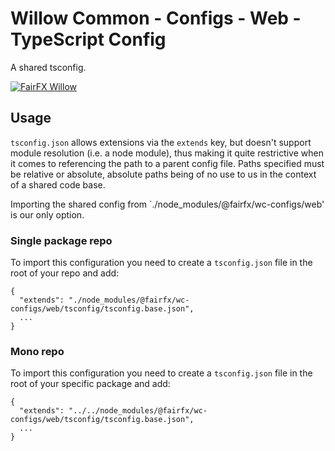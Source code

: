# Willow Common - Configs - Web - TypeScript Config

A shared tsconfig.

[![FairFX Willow](https://img.shields.io/badge/%20fairfx-willow-00AFCE.svg?style=for-the-badge)](https://github.com/FairFXGroup/willow-common)

## Usage

`tsconfig.json` allows extensions via the `extends` key, but doesn't support module resolution (i.e. a node module), thus making it quite restrictive when it comes to referencing the path to a parent config file. Paths specified must be relative or absolute, absolute paths being of no use to us in the context of a shared code base.

Importing the shared config from `./node_modules/@fairfx/wc-configs/web' is our only option.

### Single package repo

To import this configuration you need to create a `tsconfig.json` file in the root of your repo and add:

```
{
  "extends": "./node_modules/@fairfx/wc-configs/web/tsconfig/tsconfig.base.json",
  ...
}
```

### Mono repo

To import this configuration you need to create a `tsconfig.json` file in the root of your specific package and add:

```
{
  "extends": "../../node_modules/@fairfx/wc-configs/web/tsconfig/tsconfig.base.json",
  ...
}
```
